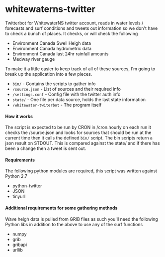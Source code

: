 # whitewaterns-twitter
Twitterbot for WhitewaterNS twitter account, reads in water levels / forecasts and surf conditions
and tweets out information so we don't have to check a bunch of places. It checks, or will check 
the following

 * Environment Canada Swell Heigh data
 * Environment Canada hydrometric data
 * Environment Canada last 24hr rainfall amounts
 * Medway river gauge

To make it a little easier to keep track of all of these sources, I'm going to break
up the application into a few pieces. 

* `bin/` - Contains the scripts to gather info
* `/source.json` - List of sources and their required info
* `/settings.conf` - Config file with the twitter auth info
* `state/` - One file per data source, holds the last state information
* `/whitewater-twiterbot` - The program itself

#### How it works

 The script is expected to be run by CRON in /cron.hourly on each run it
 checks the /source.json and looks for sources that should be run at the
 current time then it calls the defined `bin/` script. The bin scripts
 return a json result on STDOUT. This is compared against the state/ and
 if there has been a change then a tweet is sent out. 

#### Requirements

 The following python modules are required, this script was written against Python 2.7

 * python-twitter
 * JSON 
 * tinyurl

#### Additional requirements for some gathering methods

 Wave heigh data is pulled from GRIB files as such you'll need the following Python libs in addition
 to the above to use any of the surf functions

 * numpy
 * grib
 * gribapi
 * urllib
